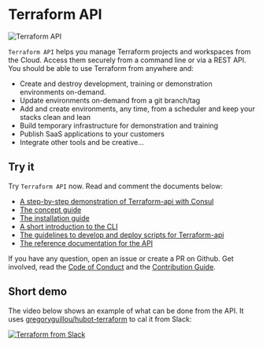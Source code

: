 # Terraform API

![Terraform API](https://api.travis-ci.org/gregoryguillou/terraform-api.svg?branch=master)

`Terraform API` helps you manage Terraform projects and workspaces from the
Cloud. Access them securely from a command line or via a REST API. You should be
able to use Terraform from anywhere and:

- Create and destroy development, training or demonstration environments 
  on-demand.
- Update environments on-demand from a git branch/tag
- Add and create environments, any time, from a scheduler and keep your
  stacks clean and lean
- Build temporary infrastructure for demonstration and training
- Publish SaaS applications to your customers
- Integrate other tools and be creative...

## Try it

Try `Terraform API` now. Read and comment the documents below:

- [A step-by-step demonstration of Terraform-api with Consul](https://github.com/gregoryguillou/terraform-api/blob/master/docs/TUTORIAL.md)
- [The concept guide](https://github.com/gregoryguillou/terraform-api/blob/master/docs/CONCEPT.md)
- [The installation guide](https://github.com/gregoryguillou/terraform-api/blob/master/docs/INSTALLATION.md)
- [A short introduction to the CLI](https://github.com/gregoryguillou/terraform-api/blob/master/docs/CLI.md)
- [The guidelines to develop and deploy scripts for Terraform-api](https://github.com/gregoryguillou/terraform-api/blob/master/docs/GUIDELINES.md)
- [The reference documentation for the API](https://github.com/gregoryguillou/terraform-api/blob/master/docs/REFERENCE.adoc)

If you have any question, open an issue or create a PR on Github. Get involved,
read the [Code of Conduct](https://github.com/gregoryguillou/terraform-api/blob/master/docs/CODE_OF_CONDUCT.md) and the
[Contribution Guide](https://github.com/gregoryguillou/terraform-api/blob/master/docs/CONTRIBUTING.md).

## Short demo

The video below shows an example of what can be done from the API. It uses [gregoryguillou/hubot-terraform](https://github.com/gregoryguillou/hubot-terraform) to cal it from Slack:

[![Terraform from Slack](https://img.youtube.com/vi/y8Uug5-08Bw/0.jpg)](https://www.youtube.com/watch?v=y8Uug5-08Bw)

